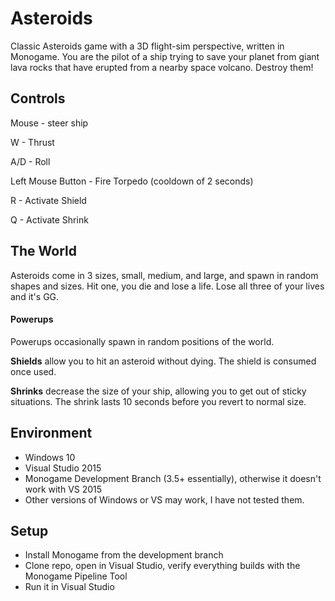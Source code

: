 # Asteroids

Classic Asteroids game with a 3D flight-sim perspective, written in Monogame. You are the pilot of a ship trying to save your planet from giant lava rocks that have erupted from a nearby space volcano. Destroy them!

## Controls
Mouse - steer ship

W - Thrust

A/D - Roll

Left Mouse Button - Fire Torpedo (cooldown of 2 seconds)

R - Activate Shield

Q - Activate Shrink

## The World
Asteroids come in 3 sizes, small, medium, and large, and spawn in random shapes and sizes. Hit one, you die and lose a life. Lose all three of your lives and it's GG.

#### Powerups
Powerups occasionally spawn in random positions of the world.

**Shields** allow you to hit an asteroid without dying. The shield is consumed once used.

**Shrinks** decrease the size of your ship, allowing you to get out of sticky situations. The shrink lasts 10 seconds before you revert to normal size.

## Environment
- Windows 10
- Visual Studio 2015
- Monogame Development Branch (3.5+ essentially), otherwise it doesn't work with VS 2015
- Other versions of Windows or VS may work, I have not tested them.

## Setup
- Install Monogame from the development branch
- Clone repo, open in Visual Studio, verify everything builds with the Monogame Pipeline Tool
- Run it in Visual Studio
